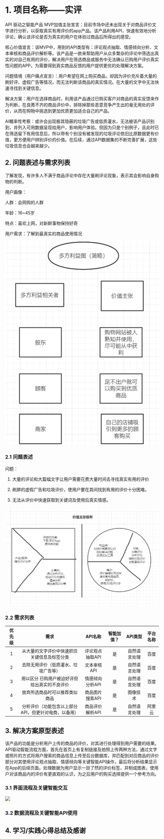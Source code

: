 # 1. 项目名称——实评

API 驱动之智能产品 MVP加值主张宣言：目前市场中还未出现关于对商品评价文字进行分析，以获取真实有用评价的app产品。该产品利用API，快速有效地分析评论，确认该评论是否为真实的用户在体验过商品后所得出的感受。

核心价值宣言：该MVP中，用到的API类型有：评论观点抽取、情感倾向分析、文本审核和商品评价解析等。该产品是一款来帮助用户从众多繁杂的评论中筛选出真实的对自己有用的评价，解决用户在筛选商品或服务中无法确认已购用户评价真实性问题的APP，为需要得到真实商品反馈的用户提供更优的处理解决方案。

问题情境（用户痛点宣言）：用户希望在网上购买商品，却因为评价充斥着大量的刷好评、虚假广告等情况，而无法判断该商品的真实情况。在大量的文字中无法快速寻找到关键信息。

解决方案：用户在选择商品时，利用该产品通过已购买客户对商品的真实反馈来作为判断，在良莠不齐的商品评价中，排除掉那些恶意竞争产生出的毫无用处的评价，从而在购物中挑选到更加优质更加适合自己的产品。

AI概率性考察：或许会出现极其隐蔽的垃圾广告或低质灌水，无法被该产品识别到，并列入可用数据呈现给用户，影响用户体验。但因为只是个别例子，且此时已在筛选留下有用信息后，所以带有个别没有被发现的垃圾评论依旧比原数据更有价值，更方便用户辨别评价的价值。在后续，通过API数据集的不断完善扩展，这些垃圾信息也会越来越少。

## 2. 问题表述与需求列表

了解发现，有许多人不满于商品评论中存在大量刷评论现象，表示其会影响自身购物的判断。

用户画像：

人群：会网购的人群

年龄：16~45岁

特点：喜欢上网，对新鲜事物保持好奇

用户需求：了解到最真实的商品使用情况

![](/img/多方利益.png)

### 2.1 问题表述

问题：

1. 大量的评论和大篇幅文字让用户需要花费大量时间去寻找真实有用的评价

2. 刷屏的虚假广告和垃圾评价，使用户要在其间找到有用的评价十分困难。

3. 无法从评价中快速获取到关键词及使用后真实情感。

![](/img/价值主张画布.png)

### 2.2 需求列表

| 优先级 | 需求 | API名称 | 智能加值？ | API类型 | 平台名称 |
| :-: | :-: | :-: | :-: | :-: | :-: |
| 1 | 从大量的文字评价中快速抓住关键信息及标签分类 | 评论观点抽取API | 是 | 自然语言处理 | 百度 |
| 2 | 去除无用评价（低质灌水、垃圾广告等） | 文本审核API | 是 | 自然语言处理 | 百度 |
| 3 | 用以区分 已购用户被迫好评但给出真实的不良评价 | 情感倾向分析API | 是 | 自然语言处理 | 百度 |
| 4 | 放弃所选商品时可以推荐类似商品 | 商品图片搜索API | 是 | 图像技术 | 百度 |
| 5 | 分析评价（功能包含以上部分API，但更针对电商，以备用） | 商品评价解析API | 是 | 自然语言处理| 阿里云 |

## 3. 解决方案原型表述

该产品的功能是分析用户上传的商品的评价，对其进行处理得到用户需要的结果。API驱动智能流程方面，首先在首页上有复制链接及拍照上传两种方法，通过文字或照片的方式将用户搜索的商品信息上传至后台数据库，并匹配到对应商品的评价部分对其使用评论观点抽取、情感倾向等关键智能API操作，最后将分析结果显示在App的后续页面。处理数据为用户显示一目了然的评价标签，并制成图表，使用户对该商品内的评价有更直观的认识，为之后用户的购买选择提供一个参考方向。


### 3.1 界面流程及关键智能交互

![](/img/API原型.gif)

### 3.2 数据流程及关键智能API使用


## 4. 学习/实践心得总结及感谢